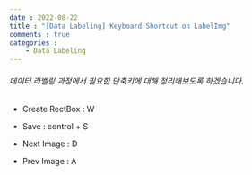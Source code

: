```yaml
---
date : 2022-08-22
title : "[Data Labeling] Keyboard Shortcut on LabelImg"
comments : true
categories :
    - Data Labeling
---
```


###### 데이터 라벨링 과정에서 필요한 단축키에 대해 정리해보도록 하겠습니다.

* Create RectBox : W

* Save : control + S

* Next Image : D

* Prev Image : A
